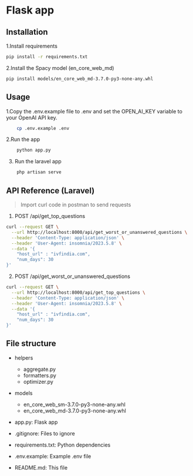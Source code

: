 
# Flask app

## Installation
1.Install requirements
```bash
pip install -r requirements.txt
```

2.Install the Spacy model (en_core_web_md)
```bash
pip install models/en_core_web_md-3.7.0-py3-none-any.whl
```


## Usage
1.Copy the .env.example file to .env and set the OPEN_AI_KEY variable to your OpenAI API key.
```bash
    cp .env.example .env
```
2.Run the app
```bash
    python app.py
```
3. Run the laravel app
```bash
    php artisan serve
```

## API Reference (Laravel)
> Import curl code in postman to send requests
1. POST /api/get_top_questions
```bash
curl --request GET \
  --url http://localhost:8000/api/get_worst_or_unanswered_questions \
  --header 'Content-Type: application/json' \
  --header 'User-Agent: insomnia/2023.5.8' \
  --data '{
	"host_url" : "ivfindia.com",
	"num_days": 30
}'
```
2. POST /api/get_worst_or_unanswered_questions
```bash
curl --request GET \
  --url http://localhost:8000/api/get_top_questions \
  --header 'Content-Type: application/json' \
  --header 'User-Agent: insomnia/2023.5.8' \
  --data '{
	"host_url" : "ivfindia.com",
	"num_days": 30
}'
```


## File structure
- helpers
    - aggregate.py
    - formatters.py
    - optimizer.py 

- models 
    - en_core_web_sm-3.7.0-py3-none-any.whl
    - en_core_web_md-3.7.0-py3-none-any.whl
- app.py: Flask app
- .gitignore: Files to ignore
- requirements.txt: Python dependencies
- .env.example: Example .env file
- README.md: This file
